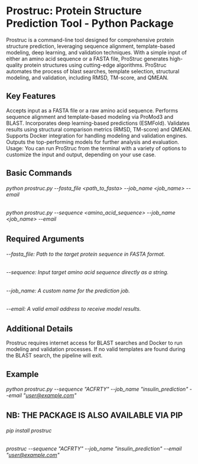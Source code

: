 # Prostruc: Protein Structure Prediction Tool - Python Package

Prostruc is a command-line tool designed for comprehensive protein structure prediction, leveraging sequence alignment, template-based modeling, deep learning, and validation techniques. With a simple input of either an amino acid sequence or a FASTA file, ProStruc generates high-quality protein structures using cutting-edge algorithms. ProStruc automates the process of blast searches, template selection, structural modeling, and validation, including RMSD, TM-score, and QMEAN.

## Key Features
Accepts input as a FASTA file or a raw amino acid sequence.
Performs sequence alignment and template-based modeling via ProMod3 and BLAST.
Incorporates deep learning-based predictions (ESMFold).
Validates results using structural comparison metrics (RMSD, TM-score) and QMEAN.
Supports Docker integration for handling modeling and validation engines.
Outputs the top-performing models for further analysis and evaluation.
Usage: You can run ProStruc from the terminal with a variety of options to customize the input and output, depending on your use case.

## Basic Commands
###### python prostruc.py --fasta_file  <path_to_fasta>  --job_name <job_name>  --email <email>
###### python prostruc.py --sequence <amino_acid_sequence>  --job_name <job_name>  --email <email>


## Required Arguments
###### --fasta_file: Path to the target protein sequence in FASTA format.
###### --sequence: Input target amino acid sequence directly as a string.
###### --job_name: A custom name for the prediction job.
###### --email: A valid email address to receive model results.

## Additional Details
Prostruc requires internet access for BLAST searches and Docker to run modeling and validation processes.
If no valid templates are found during the BLAST search, the pipeline will exit.

## Example
###### python prostruc.py --sequence "ACFRTY" --job_name "insulin_prediction" --email "user@example.com"

## NB: THE PACKAGE IS ALSO AVAILABLE VIA PIP
###### pip install prostruc
###### prostruc --sequence "ACFRTY" --job_name "insulin_prediction" --email "user@example.com"

